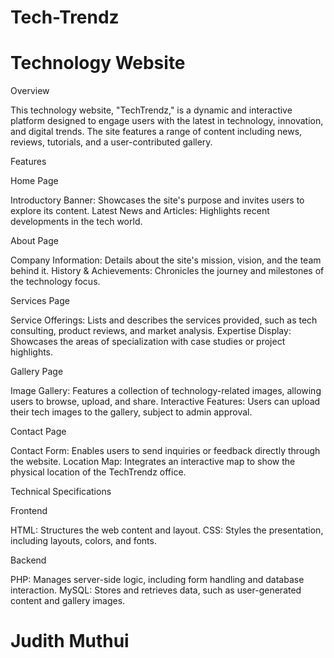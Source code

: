 # Tech-Trendz


# Technology Website

Overview

This technology website, "TechTrendz," is a dynamic and interactive platform designed to engage users with the latest in technology, innovation, and digital trends. The site features a range of content including news, reviews, tutorials, and a user-contributed gallery.

Features

Home Page

Introductory Banner: Showcases the site's purpose and invites users to explore its content.
Latest News and Articles: Highlights recent developments in the tech world.

About Page

Company Information: Details about the site's mission, vision, and the team behind it.
History & Achievements: Chronicles the journey and milestones of the technology focus.

Services Page

Service Offerings: Lists and describes the services provided, such as tech consulting, product reviews, and market analysis.
Expertise Display: Showcases the areas of specialization with case studies or project highlights.

Gallery Page

Image Gallery: Features a collection of technology-related images, allowing users to browse, upload, and share.
Interactive Features: Users can upload their tech images to the gallery, subject to admin approval.

Contact Page

Contact Form: Enables users to send inquiries or feedback directly through the website.
Location Map: Integrates an interactive map to show the physical location of the TechTrendz office.

Technical Specifications

Frontend

HTML: Structures the web content and layout.
CSS: Styles the presentation, including layouts, colors, and fonts.

Backend

PHP: Manages server-side logic, including form handling and database interaction.
MySQL: Stores and retrieves data, such as user-generated content and gallery images.

# Judith Muthui
